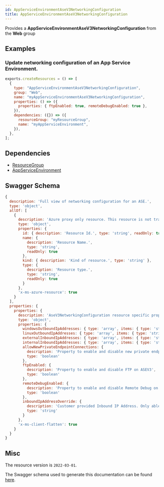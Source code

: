 ```yaml
---
id: AppServiceEnvironmentAseV3NetworkingConfiguration
title: AppServiceEnvironmentAseV3NetworkingConfiguration
---
```

Provides a **AppServiceEnvironmentAseV3NetworkingConfiguration** from the **Web** group
## Examples
### Update networking configuration of an App Service Environment.
```js
exports.createResources = () => [
  {
    type: "AppServiceEnvironmentAseV3NetworkingConfiguration",
    group: "Web",
    name: "myAppServiceEnvironmentAseV3NetworkingConfiguration",
    properties: () => ({
      properties: { ftpEnabled: true, remoteDebugEnabled: true },
    }),
    dependencies: ({}) => ({
      resourceGroup: "myResourceGroup",
      name: "myAppServiceEnvironment",
    }),
  },
];

```
## Dependencies
- [ResourceGroup](../Resources/ResourceGroup.md)
- [AppServiceEnvironment](../Web/AppServiceEnvironment.md)
## Swagger Schema
```js
{
  description: 'Full view of networking configuration for an ASE.',
  type: 'object',
  allOf: [
    {
      description: 'Azure proxy only resource. This resource is not tracked by Azure Resource Manager.',
      type: 'object',
      properties: {
        id: { description: 'Resource Id.', type: 'string', readOnly: true },
        name: {
          description: 'Resource Name.',
          type: 'string',
          readOnly: true
        },
        kind: { description: 'Kind of resource.', type: 'string' },
        type: {
          description: 'Resource type.',
          type: 'string',
          readOnly: true
        }
      },
      'x-ms-azure-resource': true
    }
  ],
  properties: {
    properties: {
      description: 'AseV3NetworkingConfiguration resource specific properties',
      type: 'object',
      properties: {
        windowsOutboundIpAddresses: { type: 'array', items: { type: 'string' }, readOnly: true },
        linuxOutboundIpAddresses: { type: 'array', items: { type: 'string' }, readOnly: true },
        externalInboundIpAddresses: { type: 'array', items: { type: 'string' }, readOnly: true },
        internalInboundIpAddresses: { type: 'array', items: { type: 'string' }, readOnly: true },
        allowNewPrivateEndpointConnections: {
          description: 'Property to enable and disable new private endpoint connection creation on ASE',
          type: 'boolean'
        },
        ftpEnabled: {
          description: 'Property to enable and disable FTP on ASEV3',
          type: 'boolean'
        },
        remoteDebugEnabled: {
          description: 'Property to enable and disable Remote Debug on ASEV3',
          type: 'boolean'
        },
        inboundIpAddressOverride: {
          description: 'Customer provided Inbound IP Address. Only able to be set on Ase create.',
          type: 'string'
        }
      },
      'x-ms-client-flatten': true
    }
  }
}
```
## Misc
The resource version is `2022-03-01`.

The Swagger schema used to generate this documentation can be found [here](https://github.com/Azure/azure-rest-api-specs/tree/main/specification/web/resource-manager/Microsoft.Web/stable/2022-03-01/AppServiceEnvironments.json).
